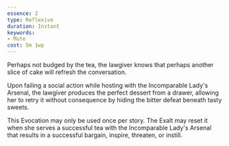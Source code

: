 ```yaml
---
essence: 2
type: Reflexive
duration: Instant
keywords:
- Mute
cost: 5m 1wp
---
```


Perhaps not budged by the tea, the lawgiver knows that perhaps another slice of cake will refresh the conversation.

Upon failing a social action while hosting with the Incomparable Lady's Arsenal, the lawgiver produces the perfect dessert from a drawer, allowing her to retry it without consequence by hiding the bitter defeat beneath tasty sweets.

This Evocation may only be used once per story. The Exalt may reset it when she serves a successful tea with the Incomparable Lady's Arsenal that results in a successful bargain, inspire, threaten, or instill.
